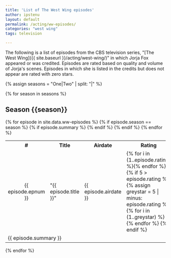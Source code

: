 ```yaml
---
title: 'List of The West Wing episodes'
author: ipstenu
layout: default
permalink: /acting/ww-episodes/
categories: "west wing"
tags: television

---
```


The following is a list of episodes from the CBS television series, "[The West Wing]({{ site.baseurl }}/acting/west-wing/)" in which Jorja Fox appeared or was credited. Episodes are rated based on quality and volume of Jorja's scenes. Episodes in which she is listed in the credits but does not appear are rated with zero stars. 

{% assign seasons = "One|Two" | split: "|" %}

{% for season in seasons %}

## Season {{season}}
	
<table class="episodelist">
<tbody>
<tr>
	<th> # </th>
	<th> Title </th>
	<th> Airdate </th>
	<th>Rating</th>
</tr>
{% for episode in site.data.ww-episodes %}
{% if episode.season == season %}
<tr class="episodelist-name">
	<td style="text-align: center">{{ episode.epnum }}</td>
	<td style="text-align: left">"{{ episode.title }}"</td>
	<td>{{ episode.airdate }}</td>
	<td>
	{% for i in (1..episode.rating) %}<i style="color:gold;" class="fa fa-star fa-rotate-normal" name="star"></i>{% endfor %}
	{% if 5 > episode.rating %}
		{% assign greystar = 5 | minus: episode.rating %}
		{% for i in (1..greystar) %}<i style="color:grey;" class="fa fa-star fa-rotate-normal" name="star"></i>{% endfor %}
	{% endif %}
	</td>
</tr>
{% if episode.summary %}
<tr class="episodelist-summary">
	<td colspan="4">{{ episode.summary }}</td>
</tr>
{% endif %}
{% endif %}
{% endfor %}
</tbody>

</table>
{% endfor %}